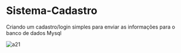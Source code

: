 # Sistema-Cadastro
Criando um cadastro/login simples para enviar as informações para o banco de dados Mysql

![a21](https://user-images.githubusercontent.com/102872656/206082607-1e0add7c-ff23-403a-9b4a-e5839aaa50a2.png)
